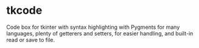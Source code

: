 # tkcode
Code box for tkinter with syntax highlighting with Pygments for many languages, plenty of getterers and setters, for easier handling, and built-in read or save to file.
